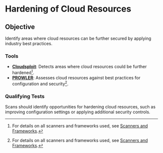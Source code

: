 # Hardening of Cloud Resources

## Objective
Identify areas where cloud resources can be further secured by applying industry best practices.

### Tools
- **[Cloudsploit](https://cloudsploit.com/)**: Detects areas where cloud resources could be further hardened[^1].
- **[PROWLER](https://prowler.cloud/)**: Assesses cloud resources against best practices for configuration and security[^1].

### Qualifying Tests
Scans should identify opportunities for hardening cloud resources, such as improving configuration settings or applying additional security controls.

[^1]: For details on all scanners and frameworks used, see [Scanners and Frameworks](../scanners-and-frameworks.md).
